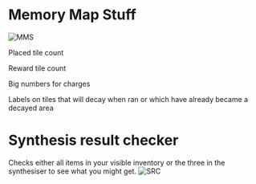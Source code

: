 
# Memory Map Stuff
![MMS](https://i.imgur.com/UHlYe4z.png)

Placed tile count

Reward tile count

Big numbers for charges

Labels on tiles that will decay when ran or which have already became a decayed area


# Synthesis result checker
Checks either all items in your visible inventory or the three in the synthesiser to see what you might get.
![SRC](https://i.imgur.com/eSl8dqc.png)
